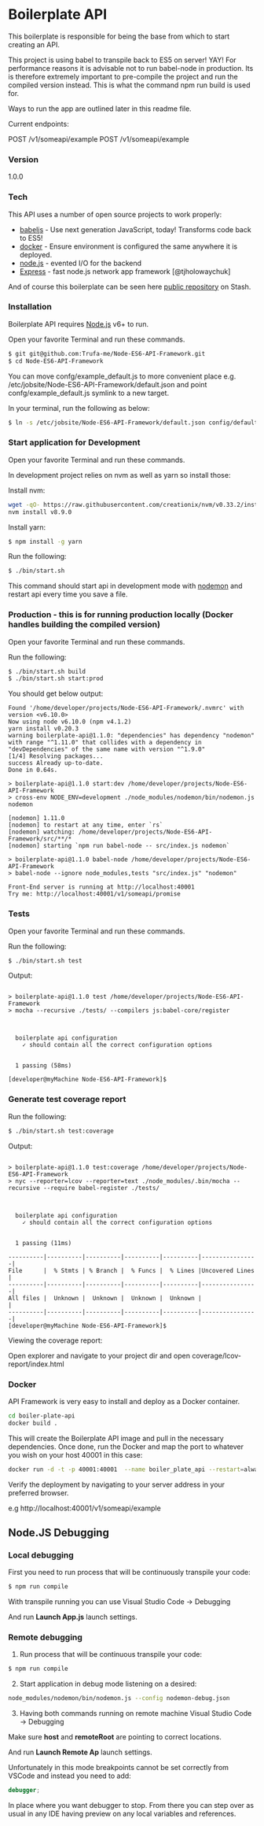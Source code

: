 # Boilerplate API

This boilerplate is responsible for being the base from which to start creating an API.

This project is using babel to transpile back to ES5 on server! YAY! For performance reasons it is advisable not to run babel-node in production.
Its is therefore extremely important to pre-compile the project and run the compiled version instead. This is what the command npm run build
is used for.

Ways to run the app are outlined later in this readme file.

Current endpoints:

POST /v1/someapi/example
POST /v1/someapi/example

### Version
1.0.0

### Tech

This API uses a number of open source projects to work properly:

* [babeljs] - Use next generation JavaScript, today! Transforms code back to ES5!
* [docker] - Ensure environment is configured the same anywhere it is deployed.
* [node.js] - evented I/O for the backend
* [Express] - fast node.js network app framework [@tjholowaychuk]

And of course this boilerplate can be seen here [public repository][git-repo-url]
 on Stash.

### Installation

Boilerplate API requires [Node.js](https://nodejs.org/) v6+ to run.

Open your favorite Terminal and run these commands.

```sh
$ git git@github.com:Trufa-me/Node-ES6-API-Framework.git
$ cd Node-ES6-API-Framework
```

You can move confg/example_default.js to more convenient place e.g.  /etc/jobsite/Node-ES6-API-Framework/default.json and point confg/example_default.js symlink to a new target.

In your terminal, run the following as below:

```sh
$ ln -s /etc/jobsite/Node-ES6-API-Framework/default.json config/default.json
```

### Start application for Development

Open your favorite Terminal and run these commands.


In development project relies on nvm as well as yarn so install those:

Install nvm:
```sh
wget -qO- https://raw.githubusercontent.com/creationix/nvm/v0.33.2/install.sh | bash
nvm install v8.9.0

```

Install yarn:
```sh
$ npm install -g yarn
```

Run the following:

```sh
$ ./bin/start.sh
```

This command should start api in development mode with [nodemon] and restart api every time you save a file.

### Production - this is for running production locally (Docker handles building the compiled version)

Open your favorite Terminal and run these commands.

Run the following:

```sh
$ ./bin/start.sh build
$ ./bin/start.sh start:prod
```

You should get below output:
```[developer@myMachine Node-ES6-API-Framework]$ ./bin/start.sh
Found '/home/developer/projects/Node-ES6-API-Framework/.nvmrc' with version <v6.10.0>
Now using node v6.10.0 (npm v4.1.2)
yarn install v0.20.3
warning boilerplate-api@1.1.0: "dependencies" has dependency "nodemon" with range "^1.11.0" that collides with a dependency in "devDependencies" of the same name with version "^1.9.0"
[1/4] Resolving packages...
success Already up-to-date.
Done in 0.64s.

> boilerplate-api@1.1.0 start:dev /home/developer/projects/Node-ES6-API-Framework
> cross-env NODE_ENV=development ./node_modules/nodemon/bin/nodemon.js nodemon

[nodemon] 1.11.0
[nodemon] to restart at any time, enter `rs`
[nodemon] watching: /home/developer/projects/Node-ES6-API-Framework/src/**/*
[nodemon] starting `npm run babel-node -- src/index.js nodemon`

> boilerplate-api@1.1.0 babel-node /home/developer/projects/Node-ES6-API-Framework
> babel-node --ignore node_modules,tests "src/index.js" "nodemon"

Front-End server is running at http://localhost:40001
Try me: http://localhost:40001/v1/someapi/promise
```

### Tests

Open your favorite Terminal and run these commands.

Run the following:

```sh
$ ./bin/start.sh test
```

Output:
```[developer@myMachine Node-ES6-API-Framework]$ ./bin/start.sh test

> boilerplate-api@1.1.0 test /home/developer/projects/Node-ES6-API-Framework
> mocha --recursive ./tests/ --compilers js:babel-core/register



  boilerplate api configuration
    ✓ should contain all the correct configuration options


  1 passing (58ms)

[developer@myMachine Node-ES6-API-Framework]$
```

### Generate test coverage report

Run the following:

```sh
$ ./bin/start.sh test:coverage
```

Output:
```[developer@myMachine Node-ES6-API-Framework]$ ./bin/start.sh test:coverage

> boilerplate-api@1.1.0 test:coverage /home/developer/projects/Node-ES6-API-Framework
> nyc --reporter=lcov --reporter=text ./node_modules/.bin/mocha --recursive --require babel-register ./tests/



  boilerplate api configuration
    ✓ should contain all the correct configuration options


  1 passing (11ms)

----------|----------|----------|----------|----------|----------------|
File      |  % Stmts | % Branch |  % Funcs |  % Lines |Uncovered Lines |
----------|----------|----------|----------|----------|----------------|
All files |  Unknown |  Unknown |  Unknown |  Unknown |                |
----------|----------|----------|----------|----------|----------------|
[developer@myMachine Node-ES6-API-Framework]$
```

Viewing the coverage report:

Open explorer and navigate to your project dir and open coverage/lcov-report/index.html

### Docker
API Framework is very easy to install and deploy as a Docker container.

```sh
cd boiler-plate-api
docker build .
```

This will create the Boilerplate API image and pull in the necessary dependencies. Once done, run the Docker and map the port to whatever you wish on your host 40001 in this case:

```sh
docker run -d -t -p 40001:40001  --name boiler_plate_api --restart=always boiler_plate_api
```

Verify the deployment by navigating to your server address in your preferred browser.

e.g http://localhost:40001/v1/someapi/example

[//]: # (These are reference links used in the body of this note and get stripped out when the markdown processor does its job. There is no need to format nicely because it shouldn't be seen. Thanks SO - http://stackoverflow.com/questions/4823468/store-comments-in-markdown-syntax)


   [babeljs]: <https://babeljs.io/>
   [docker]: <https://www.docker.com/>
   [git-repo-url]: <https://github.com/Trufa-me/Node-ES6-API-Framework>
   [git-clone-url]: <git@github.com:Trufa-me/Node-ES6-API-Framework.git>
   [node.js]: <http://nodejs.org>
   [express]: <http://expressjs.com>
   [nodemon]: <https://github.com/remy/nodemon/blob/master/README.md>


## Node.JS Debugging

### Local debugging
First you need to run process that will be continuously transpile your code:

 ```sh
$ npm run compile
```

With transpile running you can use Visual Studio Code -> Debugging

And run **Launch App.js** launch settings.

### Remote debugging
1) Run process that will be continuous transpile your code:

 ```sh
$ npm run compile
```

 2) Start application in debug mode listening on a desired:

 ```sh
node_modules/nodemon/bin/nodemon.js --config nodemon-debug.json
```

3) Having both commands running on remote machine
Visual Studio Code -> Debugging

Make sure **host** and **remoteRoot** are pointing to correct locations.

And run **Launch Remote Ap** launch settings.

Unfortunately in this mode breakpoints cannot be set correctly from VSCode and instead you need to add:
``` javascript
debugger;
```

In place where you want debugger to stop. From there you can step over as usual in any IDE having preview on any local variables and references.

